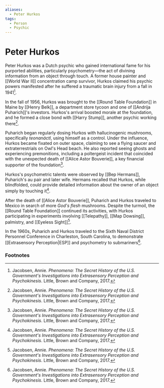 ```yaml
---
aliases:
  - Peter Hurkos
tags:
  - Person
  - Psychic
---
```

# Peter Hurkos

Peter Hurkos was a Dutch psychic who gained international fame for his purported abilities, particularly psychometry—the act of divining information from an object through touch. A former house painter and [[World War II]] concentration camp survivor, Hurkos claimed his psychic powers manifested after he suffered a traumatic brain injury from a fall in 1941[^1].

In the fall of 1956, Hurkos was brought to the [[Round Table Foundation]] in Maine by [[Henry Belk]], a department store tycoon and one of [[Andrija Puharich]]'s investors. Hurkos's arrival boosted morale at the foundation, and he formed a close bond with [[Harry Stump]], another psychic working there[^1].

Puharich began regularly dosing Hurkos with hallucinogenic mushrooms, specifically *teonanáctl*, using himself as a control. Under the influence, Hurkos became fixated on outer space, claiming to see a flying saucer and extraterrestrials on Owl's Head beach. He also reported seeing ghosts and experiencing premonitions, including a poltergeist incident that coincided with the unexpected death of [[Alice Astor Bouverie]], a key financial supporter of the foundation[^1].

Hurkos's psychometric talents were observed by [[Bep Hermans]], Puharich's au pair and later wife. Hermans recalled that Hurkos, while blindfolded, could provide detailed information about the owner of an object simply by touching it[^1].

After the death of [[Alice Astor Bouverie]], Puharich and Hurkos traveled to Mexico in search of more *God's flesh* mushrooms. Despite the turmoil, the [[Round Table Foundation]] continued its activities, with Hurkos participating in experiments involving [[Telepathy]], [[Map Dowsing]], palmistry, and [[Eyeless Sight]][^1].

In the 1960s, Puharich and Hurkos traveled to the Sixth Naval District Personnel Conference in Charleston, South Carolina, to demonstrate [[Extrasensory Perception|ESP]] and psychometry to submariners[^1].

### Footnotes
[^1]: Jacobsen, Annie. *Phenomena: The Secret History of the U.S. Government's Investigations into Extrasensory Perception and Psychokinesis*. Little, Brown and Company, 2017.
